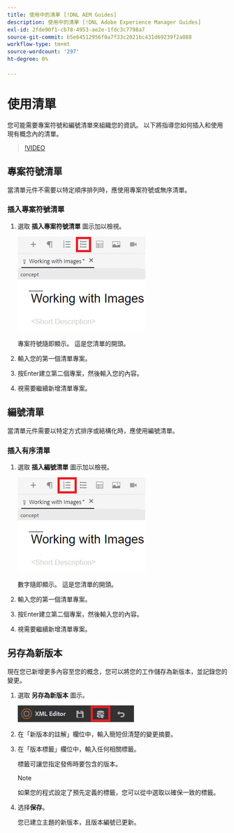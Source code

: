 ```yaml
---
title: 使用中的清單 [!DNL AEM Guides]
description: 使用中的清單 [!DNL Adobe Experience Manager Guides]
exl-id: 2fde90f1-cb78-4953-ae2e-1fdc3c7798a7
source-git-commit: b5e64512956f0a7f33c2021bc431d69239f2a088
workflow-type: tm+mt
source-wordcount: '297'
ht-degree: 0%

---
```


# 使用清單

您可能需要專案符號和編號清單來組織您的資訊。 以下將指導您如何插入和使用現有概念內的清單。

>[!VIDEO](https://video.tv.adobe.com/v/336658?quality=12&learn=on)

## 專案符號清單

當清單元件不需要以特定順序排列時，應使用專案符號或無序清單。

### 插入專案符號清單

1. 選取 **插入專案符號清單** 圖示加以檢視。

   ![插入專案符號清單圖示](images/lesson-6/insert-bulleted-list.png)

   專案符號隨即顯示。 這是您清單的開頭。

1. 輸入您的第一個清單專案。
1. 按Enter建立第二個專案，然後輸入您的內容。
1. 視需要繼續新增清單專案。

## 編號清單

當清單元件需要以特定方式排序或結構化時，應使用編號清單。

### 插入有序清單

1. 選取 **插入編號清單** 圖示加以檢視。

   ![插入編號清單圖示](images/lesson-6/insert-numbered-list.png)

   數字隨即顯示。 這是您清單的開頭。

1. 輸入您的第一個清單專案。
1. 按Enter建立第二個專案，然後輸入您的內容。
1. 視需要繼續新增清單專案。

## 另存為新版本

現在您已新增更多內容至您的概念，您可以將您的工作儲存為新版本，並記錄您的變更。

1. 選取 **另存為新版本** 圖示。

   ![另存為新版本圖示](images/common/save-as-new-version.png)

1. 在「新版本的註解」欄位中，輸入簡短但清楚的變更摘要。
1. 在「版本標籤」欄位中，輸入任何相關標籤。

   標籤可讓您指定發佈時要包含的版本。

   >[!NOTE]
   > 
   > 如果您的程式設定了預先定義的標籤，您可以從中選取以確保一致的標籤。

1. 选择&#x200B;**保存**。

   您已建立主題的新版本，且版本編號已更新。
